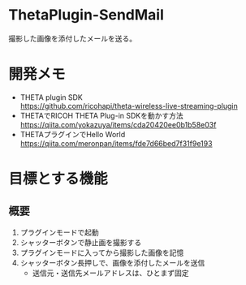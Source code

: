 # ThetaPlugin-SendMail

撮影した画像を添付したメールを送る。


# 開発メモ

* THETA plugin SDK  
https://github.com/ricohapi/theta-wireless-live-streaming-plugin
* THETAでRICOH THETA Plug-in SDKを動かす方法  
https://qiita.com/yokazuya/items/cda20420ee0b1b58e03f
* THETAプラグインでHello World  
https://qiita.com/meronpan/items/fde7d66bed7f31f9e193

# 目標とする機能
## 概要

1. プラグインモードで起動
1. シャッターボタンで静止画を撮影する
1. プラグインモードに入ってから撮影した画像を記憶
1. シャッターボタン長押しで、画像を添付したメールを送信
   * 送信元・送信先メールアドレスは、ひとまず固定

